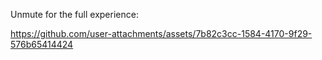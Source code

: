 Unmute for the full experience:

https://github.com/user-attachments/assets/7b82c3cc-1584-4170-9f29-576b65414424
